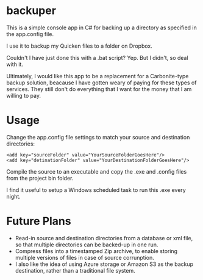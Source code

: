 backuper
========

This is a simple console app in C# for backing up a directory as specified in the app.config file.

I use it to backup my Quicken files to a folder on Dropbox.

Couldn't I have just done this with a .bat script? Yep. But I didn't, so deal with it. 

Ultimately, I would like this app to be a replacement for a Carbonite-type backup solution, beacause I have gotten weary of paying for these types of services. They still don't do everything that I want for the money that I am willing to pay.

Usage
=====
Change the app.config file settings to match your source and destination directories:
```
<add key="sourceFolder" value="YourSourceFolderGoesHere"/>
<add key="detinationFolder" value="YourDestinationFolderGoesHere"/>
```
Compile the source to an executable and copy the .exe and .config files from the project bin folder.

I find it useful to setup a Windows scheduled task to run this .exe every night.

Future Plans
============
- Read-in source and destination directories from a database or xml file, so that multiple directories can be backed-up in one run.
- Compress files into a timestamped Zip archive, to enable storing multiple versions of files in case of source corrunption.
- I also like the idea of using Azure storage or Amazon S3 as the backup destination, rather than a traditional file system.


